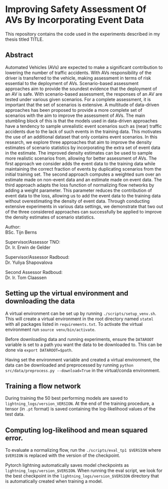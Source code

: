 # Improving Safety Assessment Of AVs By Incorporating Event Data
This repository contains the code used in the experiments described in my thesis titled TITLE.

## Abstract
Automated Vehicles (AVs) are expected to make a significant contribution to lowering the number of traffic accidents. With AVs responsibility of the driver is transferred to the vehicle, making assessment in terms of risk essential to the deployment of AVs. Scenario-based assessment approaches aim to provide the soundest evidence that the deployment of an AV is safe. With scenario-based assessment, the responses of an AV are tested under various given scenarios. For a complete assessment, it is important that the set of scenarios is extensive. A multitude of data-driven approaches has been proposed to provide a more complete set of scenarios with the aim to improve the assessment of AVs. The main stumbling block of this is that the models used in data-driven approaches have a tendency to sample unrealistic event scenarios such as (near) traffic accidents due to the lack of such events in the training data. This motivates the use of an additional dataset that only contains event scenarios. In this research, we explore three approaches that aim to improve the density estimates of scenario statistics by incorporating the extra set of event data in the estimate. The improved density estimates can be used to sample more realistic scenarios from, allowing for better assessment of AVs. The first approach we consider adds the event data to the training data while maintaining the correct fraction of events by duplicating scenarios from the initial training set. The second approach computes a weighted sum over an estimate made on non-event data and an estimate made on event data. The third approach adapts the loss function of normalizing flow networks by adding a weight parameter. This parameter reduces the contribution of event data to the loss, allowing us to add the event data to the training data without overestimating the density of event data. Through conducting extensive experiments in various data settings, we demonstrate that two out of the three considered approaches can successfully be applied to improve the density estimates of scenario statistics.

Author:\
BSc. Tijn Berns

Supervisor/Assessor TNO:\
Dr. Ir. Erwin de Gelder

Supervisor/Assessor Radboud:\
Dr. Yuliya Shapovalova

Second Assessor Radboud:\
Dr. Ir. Tom Claassen

## Setting up the virtual environment and downloading the data 
A virtual environment can be set up by running `./scripts/setup_venv.sh`. This will create a virtual environment in the root directory named `statml` with all packages listed in `requirements.txt`. To activate the virtual environment run `source venv/bin/activate`.

Before downloading data and running experiments, ensure the `DATAROOT` variable is set to a path you want the data to be downloaded to. This can be done via ```export DATAROOT=$path```.

Having set the environment variable and created a virtual environment, the data can be downloaded and preprocessed by running `python src/data/preprocess.py --download=True` in the virtual/conda environment. 


## Training a flow network
During training the 50 best performing models are saved to `lightning_logs/version_VERSION`. 
At the end of the training procedure, a tensor (in `.pt` format) is saved containing the log-likelihood values of the test data.


## Computing log-likelihood and mean squared error.
To evaluate a normalizing flow, run the `./scripts/eval_tp1 $VERSION` where `$VERSION` is replaced with the version of the checkpoint.

Pytorch lightning automatically saves model checkpoints as `lightning_logs/version_$VERSION`. When running the eval script, we look for the best checkpoint in the `lightning_logs/version_$VERSION` directory that is automatically created when training a model.



